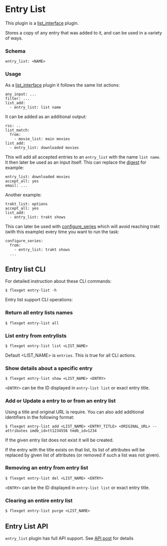 # Entry List
This plugin is a [list_interface](/Plugins/List/) plugin.

Stores a copy of any entry that was added to it, and can be used in a variety of ways. 

### Schema
```
entry_list: <NAME>
```

### Usage
As a [list_interface](/Plugins/List/) plugin it follows the same list actions:

```
any_input: ...
filter: ...
list_add: 
  - entry_list: list name
```

It can be added as an additional output:

```
rss: ..
list_match:
  from:
    - movie_list: main movies
list_add:
  - entry_list: downloaded movies
```

This will add all accepted entries to an `entry_list` with the name `list name`. It then later be used as an input itself. This can replace the [digest](/Plugins/digest) for example:

```
entry_list: downloaded movies
accept_all: yes
email: ...
```


Another example:

```
trakt_list: options
accept_all: yes
list_add:
  - entry_list: trakt shows
```

This can later be used with [configure_series](/Plugins/configure_series) which will avoid reaching trakt (with this example) every time you want to run the task:

```
configure_series:
  from:
    - entry_list: trakt shows
  ...
```

## Entry list CLI
For detailed instruction about these CLI commands:
```
$ flexget entry-list -h
```


Entry list support CLI operations:

### Return all entry lists names
```
$ flexget entry-list all
```

### List entry from entrylists
```
$ flexget entry-list list <LIST_NAME>
```
Default <LIST_NAME> is `entries`. This is true for all CLI actions.
### Show details about a specific entry
```
$ flexget entry-list show <LIST_NAME> <ENTRY>
```

`<ENTRY>` can be the ID displayed in `entry-list list` or exact entry title.

### Add or Update a entry to or from an entry list
Using a title and original URL is require. You can also add additional identifiers in the following format:

```
$ flexget entry-list add <LIST_NAME> <ENTRY_TITLE> <ORIGINAL_URL> --attributes imdb_id=tt1234556 tmdb_id=1234
```

If the given entry list does not exist it will be created.

If the entry with the title exists on that list, its list of attributes will be replaced by given list of attributes (or removed if such a list was not given).

### Removing an entry from entry list
```
$ flexget entry-list del <LIST_NAME> <ENTRY>
```
`<ENTRY>` can be the ID displayed in `entry-list list` or exact entry title.

### Clearing an entire entry list
```
$ flexget entry-list purge <LIST_NAME>
```
## Entry List API
`entry_list` plugin has full API support. See [API post](http://discuss.flexget.com/t/flexget-rest-api/) for details